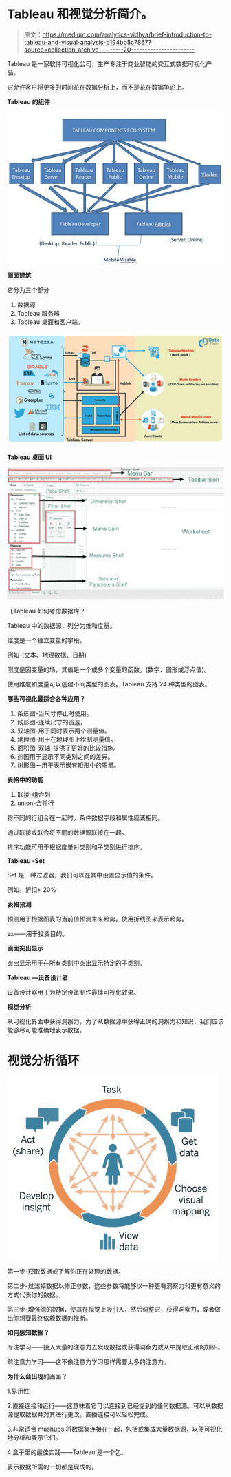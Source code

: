 # Tableau 和视觉分析简介。

> 原文：<https://medium.com/analytics-vidhya/brief-introduction-to-tableau-and-visual-analysis-b194bb5c7867?source=collection_archive---------20----------------------->

Tableau 是一家软件可视化公司，生产专注于商业智能的交互式数据可视化产品。

它允许客户将更多的时间花在数据分析上，而不是花在数据争论上。

**Tableau 的组件**

![](img/d542dd362ece74227f4ffb93c467358e.png)

**画面建筑**

它分为三个部分

1.  数据源
2.  Tableau 服务器
3.  Tableau 桌面和客户端。

![](img/1a7395105ed242d725b864b2b16217f7.png)

**Tableau 桌面 UI**

![](img/67a7f12b3324aa7b6d2fe0b90f28c5b0.png)

【Tableau 如何考虑数据库？

Tableau 中的数据源，列分为维和度量。

维度是一个独立变量的字段。

例如-(文本、地理数据、日期)

测度是因变量的场，其值是一个或多个变量的函数。(数字、图形或浮点值)。

使用维度和度量可以创建不同类型的图表。Tableau 支持 24 种类型的图表。

**哪些可视化最适合各种应用？**

1.  条形图-当尺寸停止时使用。
2.  线形图-连续尺寸的首选。
3.  双轴图-用于同时表示两个测量值。
4.  地理图-用于在地理图上绘制测量值。
5.  面积图-双轴-提供了更好的比较措施。
6.  热图用于显示不同类别之间的差异。
7.  树形图—用于表示嵌套矩形中的质量。

**表格中的功能**

1.  联接-组合列
2.  union-合并行

将不同的行组合在一起时，条件数据字段和属性应该相同。

通过联接或联合将不同的数据源联接在一起。

排序功能可用于根据度量对类别和子类别进行排序。

**Tableau -Set**

Set 是一种过滤器，我们可以在其中设置显示值的条件。

例如，折扣> 20%

**表格预测**

预测用于根据图表的当前值预测未来趋势。使用折线图来表示趋势。

ex——用于投资目的。

**画面突出显示**

突出显示用于在所有类别中突出显示特定的子类别。

**Tableau —设备设计者**

设备设计器用于为特定设备制作最佳可视化效果。

**视觉分析**

从可视化界面中获得洞察力，为了从数据源中获得正确的洞察力和知识，我们应该能够尽可能准确地表示数据。

# 视觉分析循环

![](img/fbc56717dd8e6ad8fb89e715ee9bf229.png)

第一步-获取数据或了解你正在处理的数据。

第二步-过滤掉数据以修正参数，这些参数将能够以一种更有洞察力和更有意义的方式代表你的数据。

第三步-增强你的数据，使其在视觉上吸引人，然后调整它，获得洞察力，或者做出你想要最终依赖数据的推断。

**如何感知数据？**

专注学习——投入大量的注意力去发现数据或获得洞察力或从中提取正确的知识。

前注意力学习——这不像注意力学习那样需要太多的注意力。

**为什么会出现**的画面？

1.易用性

2.直接连接和运行——这意味着它可以连接到已经提到的任何数据源。可以从数据源提取数据并对其进行更改。直播连接可以轻松完成。

3.非常适合 mashups 将数据集连接在一起，包括或集成大量数据源，以便可视化地分析和表示它们。

4.盒子里的最佳实践——Tableau 是一个包。

表示数据所需的一切都是现成的。